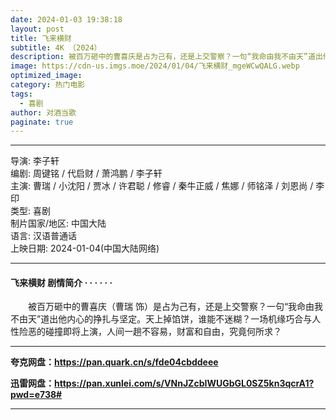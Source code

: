 ```yaml
---
date: 2024-01-03 19:38:18
layout: post
title: 飞来横财
subtitle: 4K （2024）
description: 被百万砸中的曹喜庆是占为己有，还是上交警察？一句“我命由我不由天”道出他内心的挣扎与坚定。天上掉馅饼，谁能不迷糊？一场机缘巧合与人性险恶的碰撞即将上演，人间一趟不容易，财富和自由，究竟何所求？...
image: https://cdn-us.imgs.moe/2024/01/04/飞来横财_mgeWCwQALG.webp
optimized_image: 
category: 热门电影
tags:
  - 喜剧
author: 对酒当歌
paginate: true
---
```


---

导演: 李子轩  
编剧: 周键铭 / 代启财 / 萧鸿鹏 / 李子轩  
主演: 曹瑞 / 小沈阳 / 贾冰 / 许君聪 / 修睿 / 秦牛正威 / 焦娜 / 师铭泽 / 刘恩尚 / 李印  
类型: 喜剧  
制片国家/地区: 中国大陆  
语言: 汉语普通话  
上映日期: 2024-01-04(中国大陆网络)  

---

#### 飞来横财 剧情简介 · · · · · ·

　　被百万砸中的曹喜庆（曹瑞 饰）是占为己有，还是上交警察？一句“我命由我不由天”道出他内心的挣扎与坚定。天上掉馅饼，谁能不迷糊？一场机缘巧合与人性险恶的碰撞即将上演，人间一趟不容易，财富和自由，究竟何所求？

---

**夸克网盘：<https://pan.quark.cn/s/fde04cbddeee>**

**迅雷网盘：<https://pan.xunlei.com/s/VNnJZcbIWUGbGL0SZ5kn3qcrA1?pwd=e738#>**

---
